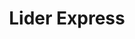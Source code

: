 ---
title: "Lider Express"
url: /providencia/lider-express-avenida-manuel-montt/
shop: supermercado
---